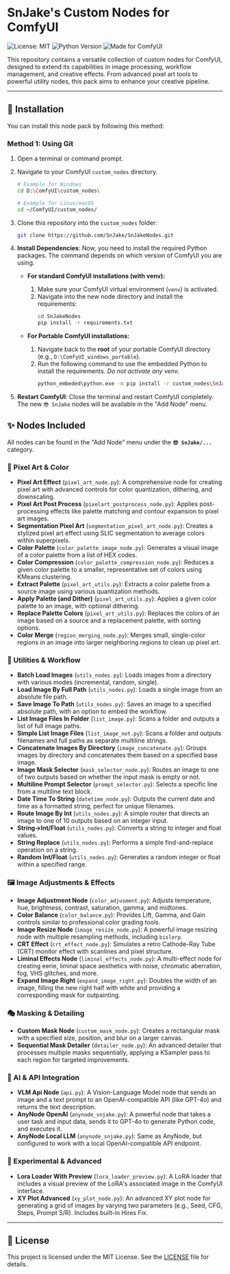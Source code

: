 # SnJake's Custom Nodes for ComfyUI

![License: MIT](https://img.shields.io/badge/License-MIT-yellow.svg)
![Python Version](https://img.shields.io/badge/python-3.11+-blue.svg)
![Made for ComfyUI](https://img.shields.io/badge/Made%20for-ComfyUI-blueviolet)

This repository contains a versatile collection of custom nodes for ComfyUI, designed to extend its capabilities in image processing, workflow management, and creative effects. From advanced pixel art tools to powerful utility nodes, this pack aims to enhance your creative pipeline.

---

## 🚀 Installation

You can install this node pack by following this method:

### Method 1: Using Git

1.  Open a terminal or command prompt.
2.  Navigate to your ComfyUI `custom_nodes` directory.
    ```bash
    # Example for Windows
    cd D:\ComfyUI\custom_nodes\
    
    # Example for Linux/macOS
    cd ~/ComfyUI/custom_nodes/
    ```

3.  Clone this repository into the `custom_nodes` folder:
    ```bash
    git clone https://github.com/SnJake/SnJakeNodes.git
    ```

4.  **Install Dependencies**: Now, you need to install the required Python packages. The command depends on which version of ComfyUI you are using.

    *   **For standard ComfyUI installations (with venv):**
        1.  Make sure your ComfyUI virtual environment (`venv`) is activated.
        2.  Navigate into the new node directory and install the requirements:
            ```bash
            cd SnJakeNodes
            pip install -r requirements.txt
            ```

    *   **For Portable ComfyUI installations:**
        1.  Navigate back to the **root** of your portable ComfyUI directory (e.g., `D:\ComfyUI_windows_portable`).
        2.  Run the following command to use the embedded Python to install the requirements. *Do not activate any venv.*
            ```bash
            python_embeded\python.exe -m pip install -r custom_nodes\SnJakeNodes\requirements.txt
            ```

5.  **Restart ComfyUI**: Close the terminal and restart ComfyUI completely. The new `😎 SnJake` nodes will be available in the "Add Node" menu.

## ✨ Nodes Included

All nodes can be found in the "Add Node" menu under the **`😎 SnJake/...`** category.

### 🎨 Pixel Art & Color
- **Pixel Art Effect** (`pixel_art_node.py`): A comprehensive node for creating pixel art with advanced controls for color quantization, dithering, and downscaling.
- **Pixel Art Post Process** (`pixelart_postprocess_node.py`): Applies post-processing effects like palette matching and contour expansion to pixel art images.
- **Segmentation Pixel Art** (`segmentation_pixel_art_node.py`): Creates a stylized pixel art effect using SLIC segmentation to average colors within superpixels.
- **Color Palette** (`color_palette_image_node.py`): Generates a visual image of a color palette from a list of HEX codes.
- **Color Compression** (`color_palette_compression_node.py`): Reduces a given color palette to a smaller, representative set of colors using KMeans clustering.
- **Extract Palette** (`pixel_art_utils.py`): Extracts a color palette from a source image using various quantization methods.
- **Apply Palette (and Dither)** (`pixel_art_utils.py`): Applies a given color palette to an image, with optional dithering.
- **Replace Palette Colors** (`pixel_art_utils.py`): Replaces the colors of an image based on a source and a replacement palette, with sorting options.
- **Color Merge** (`region_merging_node.py`): Merges small, single-color regions in an image into larger neighboring regions to clean up pixel art.

### 🔧 Utilities & Workflow
- **Batch Load Images** (`utils_nodes.py`): Loads images from a directory with various modes (incremental, random, single).
- **Load Image By Full Path** (`utils_nodes.py`): Loads a single image from an absolute file path.
- **Save Image To Path** (`utils_nodes.py`): Saves an image to a specified absolute path, with an option to embed the workflow.
- **List Image Files In Folder** (`list_image.py`): Scans a folder and outputs a list of full image paths.
- **Simple List Image Files** (`list_image_not.py`): Scans a folder and outputs filenames and full paths as separate multiline strings.
- **Concatenate Images By Directory** (`image_concatenate.py`): Groups images by directory and concatenates them based on a specified base image.
- **Image Mask Selector** (`mask_selector_node.py`): Routes an image to one of two outputs based on whether the input mask is empty or not.
- **Multiline Prompt Selector** (`prompt_selector.py`): Selects a specific line from a multiline text block.
- **Date Time To String** (`datetime_node.py`): Outputs the current date and time as a formatted string, perfect for unique filenames.
- **Route Image By Int** (`utils_nodes.py`): A simple router that directs an image to one of 10 outputs based on an integer input.
- **String->Int/Float** (`utils_nodes.py`): Converts a string to integer and float values.
- **String Replace** (`utils_nodes.py`): Performs a simple find-and-replace operation on a string.
- **Random Int/Float** (`utils_nodes.py`): Generates a random integer or float within a specified range.

### 🖼️ Image Adjustments & Effects
- **Image Adjustment Node** (`color_adjusment.py`): Adjusts temperature, hue, brightness, contrast, saturation, gamma, and midtones.
- **Color Balance** (`color_balance.py`): Provides Lift, Gamma, and Gain controls similar to professional color grading tools.
- **Image Resize Node** (`image_resize_node.py`): A powerful image resizing node with multiple resampling methods, including `bislerp`.
- **CRT Effect** (`crt_effect_node.py`): Simulates a retro Cathode-Ray Tube (CRT) monitor effect with scanlines and pixel structure.
- **Liminal Effects Node** (`liminal_effects_node.py`): A multi-effect node for creating eerie, liminal space aesthetics with noise, chromatic aberration, fog, VHS glitches, and more.
- **Expand Image Right** (`expand_image_right.py`): Doubles the width of an image, filling the new right half with white and providing a corresponding mask for outpainting.

### 🎭 Masking & Detailing
- **Custom Mask Node** (`custom_mask_node.py`): Creates a rectangular mask with a specified size, position, and blur on a larger canvas.
- **Sequential Mask Detailer** (`detailer_node.py`): An advanced detailer that processes multiple masks sequentially, applying a KSampler pass to each region for targeted improvements.

### 🤖 AI & API Integration
- **VLM Api Node** (`api.py`): A Vision-Language Model node that sends an image and a text prompt to an OpenAI-compatible API (like GPT-4o) and returns the text description.
- **AnyNode OpenAI** (`anynode_snjake.py`): A powerful node that takes a user task and input data, sends it to GPT-4o to generate Python code, and executes it.
- **AnyNode Local LLM** (`anynode_snjake.py`): Same as AnyNode, but configured to work with a local OpenAI-compatible API endpoint.

### 🧪 Experimental & Advanced
- **Lora Loader With Preview** (`lora_loader_preview.py`): A LoRA loader that includes a visual preview of the LoRA's associated image in the ComfyUI interface.
- **XY Plot Advanced** (`xy_plot_node.py`): An advanced XY plot node for generating a grid of images by varying two parameters (e.g., Seed, CFG, Steps, Prompt S/R). Includes built-in Hires Fix.

---

## 📜 License

This project is licensed under the MIT License. See the [LICENSE](LICENSE) file for details.
